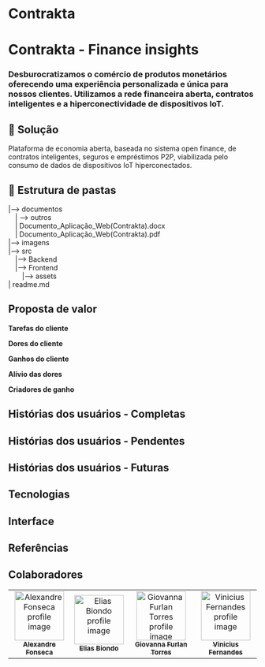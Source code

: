# Contrakta


# Contrakta - Finance insights
### Desburocratizamos o comércio de produtos monetários oferecendo uma experiência personalizada e única  para nossos clientes. Utilizamos a rede financeira aberta, contratos inteligentes e a hiperconectividade de dispositivos IoT.

## 📝 Solução 

Plataforma de economia aberta, baseada no sistema open finance, de contratos inteligentes, seguros e empréstimos P2P, viabilizada pelo consumo de dados de dispositivos IoT hiperconectados.

## 📁 Estrutura de pastas
  
 |--> documentos<br>
  &emsp;| --> outros <br>
  &emsp;| Documento_Aplicação_Web(Contrakta).docx<br>
  &emsp;| Documento_Aplicação_Web(Contrakta).pdf<br>
|--> imagens<br>
|--> src<br>
  &emsp;|--> Backend<br>
  &emsp;|--> Frontend<br>
  &emsp;&emsp;|--> assets<br>
| readme.md<br>
 
 ## Proposta de valor
 
<b>Tarefas do cliente</b>
 
<b>Dores do cliente</b>
 
<b>Ganhos do cliente</b>
 
<b>Alívio das dores</b>
 
<b>Criadores de ganho</b>
 
## Histórias dos usuários - Completas
 
## Histórias dos usuários - Pendentes
  
## Histórias dos usuários - Futuras

## Tecnologias 

## Interface

## Referências 

## Colaboradores 

<table>
  <tr>
    <td align="center">
      <a href="https://www.linkedin.com/in/alexandrefonseca00/">
        <img src="https://media-exp1.licdn.com/dms/image/C4E03AQGklUF0D4eLUQ/profile-displayphoto-shrink_200_200/0/1657313485534?e=1669248000&v=beta&t=kBmF_DjFDSCVMUy2bw7jPTixyJMbI8ULHSjEwBU6U9w" width="100px;" alt="Alexandre Fonseca profile image"/><br>
        <sub>
          <b>Alexandre Fonseca</b>
        </sub>
      </a>
    </td>
    <td align="center">
      <a href="https://www.linkedin.com/in/eliasbiondo/">
        <img src="https://avatars.githubusercontent.com/u/64558682?v=4" width="100px;" alt="Elias Biondo profile image"/><br>
        <sub>
          <b>Elias Biondo</b>
        </sub>
      </a>
    </td>
    <td align="center">
      <a href="https://www.linkedin.com/in/giovanna-furlan-torres-378316182/">
        <img src="https://avatars.githubusercontent.com/u/99223562?v=4" width="100px;" alt="Giovanna Furlan Torres profile image"/><br>
        <sub>
          <b>Giovanna Furlan Torres</b>
        </sub>
      </a>
    </td>
    <td align="center">
      <a href="https://www.linkedin.com/in/vinicius-oliveira-fernandes-627b68168/">
        <img src="https://media-exp1.licdn.com/dms/image/C4D03AQFFmBs4iwskdQ/profile-displayphoto-shrink_200_200/0/1603804392761?e=1669248000&v=beta&t=H4ZqakQh19r0-Z_HlRmZmdPxji8U5pibEnT0nhzPxgA" width="100px;" alt="Vinicius Fernandes profile image"/><br>
        <sub>
          <b>Vinicius Fernandes</b>
        </sub>
      </a>
    </td>
  </tr>
</table>

 
 
